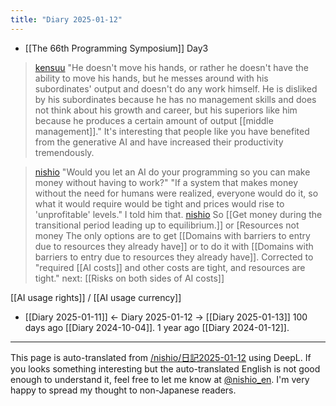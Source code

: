 ```yaml
---
title: "Diary 2025-01-12"
---
```



- [[The 66th Programming Symposium]] Day3

> [kensuu](https://x.com/kensuu/status/1878295930002411861) "He doesn't move his hands, or rather he doesn't have the ability to move his hands, but he messes around with his subordinates' output and doesn't do any work himself. He is disliked by his subordinates because he has no management skills and does not think about his growth and career, but his superiors like him because he produces a certain amount of output [[middle management]]."
>  It's interesting that people like you have benefited from the generative AI and have increased their productivity tremendously.


> [nishio](https://x.com/nishio/status/1878314610673291446) "Would you let an AI do your programming so you can make money without having to work?"
>  "If a system that makes money without the need for humans were realized, everyone would do it, so what it would require would be tight and prices would rise to 'unprofitable' levels."
>  I told him that.
> [nishio](https://x.com/nishio/status/1878314948738388031) So [[Get money during the transitional period leading up to equilibrium.]] or [Resources not money The only options are to get [[Domains with barriers to entry due to resources they already have]] or to do it with [[Domains with barriers to entry due to resources they already have]].
Corrected to "required [[AI costs]] and other costs are tight, and resources are tight."
next:  [[Risks on both sides of AI costs]]

[[AI usage rights]] / [[AI usage currency]]

- [[Diary 2025-01-11]] ← Diary 2025-01-12 → [[Diary 2025-01-13]]
100 days ago [[Diary 2024-10-04]].
1 year ago [[Diary 2024-01-12]].
---
This page is auto-translated from [/nishio/日記2025-01-12](https://scrapbox.io/nishio/日記2025-01-12) using DeepL. If you looks something interesting but the auto-translated English is not good enough to understand it, feel free to let me know at [@nishio_en](https://twitter.com/nishio_en). I'm very happy to spread my thought to non-Japanese readers.